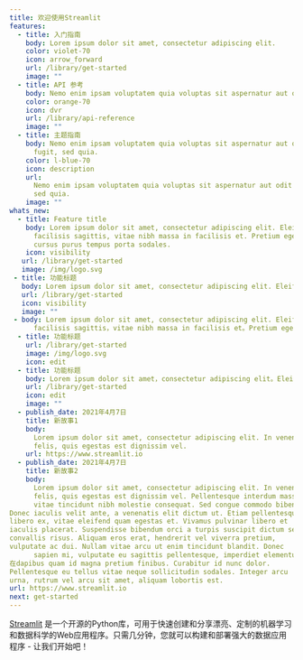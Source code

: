 ```yaml
---
title: 欢迎使用Streamlit
features:
  - title: 入门指南
    body: Lorem ipsum dolor sit amet, consectetur adipiscing elit.
    color: violet-70
    icon: arrow_forward
    url: /library/get-started
    image: ""
  - title: API 参考
    body: Nemo enim ipsam voluptatem quia voluptas sit aspernatur aut odit aut fugit, sed quia.
    color: orange-70
    icon: dvr
    url: /library/api-reference
    image: ""
  - title: 主题指南
    body: Nemo enim ipsam voluptatem quia voluptas sit aspernatur aut odit aut
      fugit, sed quia.
    color: l-blue-70
    icon: description
    url:
      Nemo enim ipsam voluptatem quia voluptas sit aspernatur aut odit aut fugit,
      sed quia.
    image: ""
whats_new:
  - title: Feature title
    body: Lorem ipsum dolor sit amet, consectetur adipiscing elit. Eleifend a
      facilisis sagittis, vitae nibh massa in facilisis et. Pretium eget non
      cursus purus tempus porta sodales.
    icon: visibility
   url: /library/get-started
   image: /img/logo.svg
 - title: 功能标题
   body: Lorem ipsum dolor sit amet, consectetur adipiscing elit. Eleifend a facilisis sagittis, vitae nibh massa in facilisis et. Pretium eget non cursus purus tempus porta sodales.
   url: /library/get-started
   icon: visibility
   image: ""
 - body: Lorem ipsum dolor sit amet, consectetur adipiscing elit. Eleifend a
      facilisis sagittis，vitae nibh massa in facilisis et。Pretium eget non cursus purus tempus porta sodales。
  - title: 功能标题
    url: /library/get-started
    image: /img/logo.svg
    icon: edit
  - title: 功能标题
    body: Lorem ipsum dolor sit amet，consectetur adipiscing elit。Eleifend a facilisis sagittis，vitae nibh massa in facilisis et。Pretium eget non cursus purus tempus porta sodales。
    url: /library/get-started
    icon: edit
    image: ""
  - publish_date: 2021年4月7日
    title: 新故事1
    body:
      Lorem ipsum dolor sit amet, consectetur adipiscing elit. In venenatis leo
      felis, quis egestas est dignissim vel.
    url: https://www.streamlit.io
  - publish_date: 2021年4月7日
    title: 新故事2
    body:
      Lorem ipsum dolor sit amet, consectetur adipiscing elit. In venenatis leo
      felis, quis egestas est dignissim vel. Pellentesque interdum massa metus.
      vitae tincidunt nibh molestie consequat. Sed congue commodo bibendum.
Donec iaculis velit ante, a venenatis elit dictum ut. Etiam pellentesque
libero ex, vitae eleifend quam egestas et. Vivamus pulvinar libero et
iaculis placerat. Suspendisse bibendum orci a turpis suscipit dictum sed
convallis risus. Aliquam eros erat, hendrerit vel viverra pretium,
vulputate ac dui. Nullam vitae arcu ut enim tincidunt blandit. Donec
      sapien mi, vulputate eu sagittis pellentesque, imperdiet elementum nisl.
在dapibus quam id magna pretium finibus. Curabitur id nunc dolor.
Pellentesque eu tellus vitae neque sollicitudin sodales. Integer arcu
urna, rutrum vel arcu sit amet, aliquam lobortis est.
url: https://www.streamlit.io
next: get-started
---
```


[Streamlit](https://www.streamlit.io) 是一个开源的Python库，可用于快速创建和分享漂亮、定制的机器学习和数据科学的Web应用程序。只需几分钟，您就可以构建和部署强大的数据应用程序 - 让我们开始吧！
